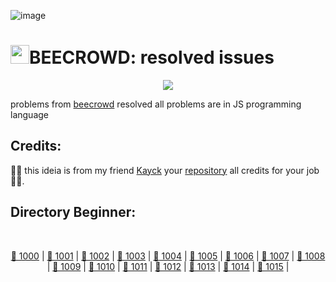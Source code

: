 ![image](https://user-images.githubusercontent.com/100028251/235229473-7b3158f1-8399-44b5-8641-9e46ad71f323.png)

# <img width="30px" src="https://user-images.githubusercontent.com/100028251/235229639-d1cbebc4-091d-4751-a573-3dc6855c9566.png">BEECROWD: resolved issues
<div align="center">
  <img src="http://img.shields.io/static/v1?label=STATUS&message=RESOLVED'S&color=ORANGE&style=flat-square&logo=status" />
</div>

problems from <a href="https://www.beecrowd.com.br/judge/en">beecrowd</a> resolved all problems are in JS programming language

## Credits: 

<p>🔔🔔 this ideia is from my friend <a href="https://github.com/KayckMatias">Kayck</a> your <a href="https://github.com/KayckMatias/solve_beecrowd">repository</a> all credits for your job🧑‍💻.</p>

## Directory Beginner:
<br>
<div align="center">

[📁 1000](https://github.com/MagnoQueiroz/solution_beecrowd/blob/main/BEGINNER/1000.js) |
[📁 1001](https://github.com/MagnoQueiroz/solution_beecrowd/blob/main/BEGINNER/1001.js) |
[📁 1002](https://github.com/MagnoQueiroz/solution_beecrowd/blob/main/BEGINNER/1002.js) |
[📁 1003](https://github.com/MagnoQueiroz/solution_beecrowd/blob/main/BEGINNER/1003.js) |
[📁 1004](https://github.com/MagnoQueiroz/solution_beecrowd/blob/main/BEGINNER/1004.js) |
[📁 1005](https://github.com/MagnoQueiroz/solution_beecrowd/blob/main/BEGINNER/1005.js) |
[📁 1006](https://github.com/MagnoQueiroz/solution_beecrowd/blob/main/BEGINNER/1006.js) |
[📁 1007](https://github.com/MagnoQueiroz/solution_beecrowd/blob/main/BEGINNER/1007.js) |
[📁 1008](https://github.com/MagnoQueiroz/solution_beecrowd/blob/main/BEGINNER/1008.js) |
[📁 1009](https://github.com/MagnoQueiroz/solution_beecrowd/blob/main/BEGINNER/1009.js) |
[📁 1010](https://github.com/MagnoQueiroz/solution_beecrowd/blob/main/BEGINNER/1010.js) |
[📁 1011](https://github.com/MagnoQueiroz/solution_beecrowd/blob/main/BEGINNER/1011.js) |
[📁 1012](https://github.com/MagnoQueiroz/solution_beecrowd/blob/main/BEGINNER/1012.js) |
[📁 1013](https://github.com/MagnoQueiroz/solution_beecrowd/blob/main/BEGINNER/1013.js) |
[📁 1014](https://github.com/MagnoQueiroz/solution_beecrowd/blob/main/BEGINNER/1014.js) |
[📁 1015](https://github.com/MagnoQueiroz/solution_beecrowd/blob/main/BEGINNER/1015.js) |

</div>

